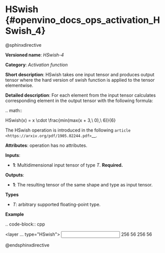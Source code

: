 # HSwish {#openvino_docs_ops_activation_HSwish_4}

@sphinxdirective

**Versioned name**: *HSwish-4*

**Category**: *Activation function*

**Short description**: HSwish takes one input tensor and produces output tensor where the hard version of swish function is applied to the tensor elementwise.

**Detailed description**: For each element from the input tensor calculates corresponding
element in the output tensor with the following formula:

.. math::

   HSwish(x) = x \cdot \frac{min(max(x + 3,\ 0),\ 6)}{6}


The HSwish operation is introduced in the following `article <https://arxiv.org/pdf/1905.02244.pdf>`__.

**Attributes**: operation has no attributes.

**Inputs**:

*   **1**: Multidimensional input tensor of type *T*. **Required.**

**Outputs**:

*   **1**: The resulting tensor of the same shape and type as input tensor.

**Types**

* *T*: arbitrary supported floating-point type.


**Example**

.. code-block:: cpp

   <layer ... type="HSwish">
       <input>
           <port id="0">
               <dim>256</dim>
               <dim>56</dim>
           </port>
       </input>
       <output>
           <port id="1">
               <dim>256</dim>
               <dim>56</dim>
           </port>
       </output>
   </layer>

@endsphinxdirective


